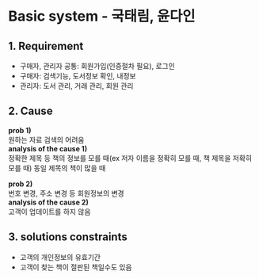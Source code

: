 # Basic system - 국태림, 윤다인

## 1. Requirement
- 구매자, 관리자 공통: 회원가입(인증절차 필요), 로그인
- 구매자: 검색기능, 도서정보 확인, 내정보
- 관리자: 도서 관리, 거래 관리, 회원 관리

## 2. Cause
**prob 1)**  
원하는 자료 검색의 어려움  
**analysis of the cause 1)**  
정확한 제목 등 책의 정보를 모를 때(ex 저자 이름을 정확히 모를 때, 책 제목을 저확히 모를 때)
동일 제목의 책이 많을 때


**prob 2)**  
번호 변경, 주소 변경 등 회원정보의 변경  
**analysis of the cause 2)**  
고객이 업데이트를 하지 않음



## 3. solutions constraints
- 고객의 개인정보의 유효기간
- 고객이 찾는 책이 절판된 책일수도 있음
